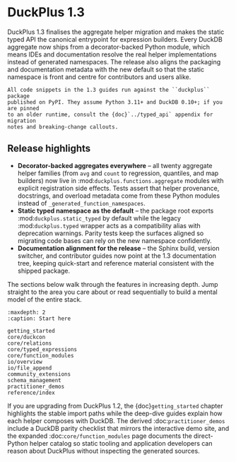 # DuckPlus 1.3

DuckPlus 1.3 finalises the aggregate helper migration and makes the static typed
API the canonical entrypoint for expression builders. Every DuckDB aggregate now
ships from a decorator-backed Python module, which means IDEs and documentation
resolve the real helper implementations instead of generated namespaces. The
release also aligns the packaging and documentation metadata with the new
default so that the static namespace is front and centre for contributors and
users alike.

```{tip}
All code snippets in the 1.3 guides run against the ``duckplus`` package
published on PyPI. They assume Python 3.11+ and DuckDB 0.10+; if you are pinned
to an older runtime, consult the {doc}`../typed_api` appendix for migration
notes and breaking-change callouts.
```

## Release highlights

- **Decorator-backed aggregates everywhere** – all twenty aggregate helper
  families (from `avg` and `count` to regression, quantiles, and map builders)
  now live in :mod:`duckplus.functions.aggregate` modules with explicit
  registration side effects. Tests assert that helper provenance, docstrings,
  and overload metadata come from these Python modules instead of
  `_generated_function_namespaces`.
- **Static typed namespace as the default** – the package root exports
  :mod:`duckplus.static_typed` by default while the legacy :mod:`duckplus.typed`
  wrapper acts as a compatibility alias with deprecation warnings. Parity tests
  keep the surfaces aligned so migrating code bases can rely on the new
  namespace confidently.
- **Documentation alignment for the release** – the Sphinx build, version
  switcher, and contributor guides now point at the 1.3 documentation tree,
  keeping quick-start and reference material consistent with the shipped
  package.

The sections below walk through the features in increasing depth. Jump straight
to the area you care about or read sequentially to build a mental model of the
entire stack.

```{toctree}
:maxdepth: 2
:caption: Start here

getting_started
core/duckcon
core/relations
core/typed_expressions
core/function_modules
io/overview
io/file_append
community_extensions
schema_management
practitioner_demos
reference/index
```

If you are upgrading from DuckPlus 1.2, the {doc}`getting_started` chapter
highlights the stable import paths while the deep-dive guides explain how each
helper composes with DuckDB. The derived :doc:`practitioner_demos` include a
DuckDB parity checklist that mirrors the interactive demo site, and the
expanded :doc:`core/function_modules` page documents the direct-Python helper
catalog so static tooling and application developers can reason about DuckPlus
without inspecting the generated sources.
